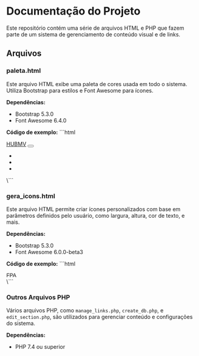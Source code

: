 
# Documentação do Projeto

Este repositório contém uma série de arquivos HTML e PHP que fazem parte de um sistema de gerenciamento de conteúdo visual e de links.

## Arquivos

### paleta.html

Este arquivo HTML exibe uma paleta de cores usada em todo o sistema. Utiliza Bootstrap para estilos e Font Awesome para ícones.

**Dependências:**
- Bootstrap 5.3.0
- Font Awesome 6.4.0

**Código de exemplo:**
\```html
<!-- Navbar -->
<nav class="navbar navbar-expand-lg navbar-light bg-light">
  <div class="container-fluid">
    <a class="navbar-brand" href="index.php">HUBMV</a>
    <button class="navbar-toggler" type="button" data-bs-toggle="collapse" data-bs-target="#navbarNav">
      <span class="navbar-toggler-icon"></span>
    </button>
    <div class="collapse navbar-collapse justify-content-end" id="navbarNav">
      <ul class="navbar-nav">
        <li class="nav-item">
          <a class="nav-link" href="gera_icons.html" title="Gerador de Icons">
            <i class="fa-solid fa-atom"></i>
          </a>
        </li>
        <li class="nav-item">
          <a class="nav-link" href="paleta.html" title="Paleta">
            <i class="fa-solid fa-palette"></i>
          </a>
        </li>
        <li class="nav-item">
          <a class="nav-link" href="manage_links.php" title="Gerenciar Links">
            <i class="fa-solid fa-gear fa-lg"></i>
          </a>
        </li>
      </ul>
    </div>
  </div>
</nav>
\```

### gera_icons.html

Este arquivo HTML permite criar ícones personalizados com base em parâmetros definidos pelo usuário, como largura, altura, cor de texto, e mais.

**Dependências:**
- Bootstrap 5.3.0
- Font Awesome 6.0.0-beta3

**Código de exemplo:**
\```html
<div class="circle" id="circle"><span style="font-family: Arial, sans-serif;">FPA</span></div>
\```

### Outros Arquivos PHP

Vários arquivos PHP, como `manage_links.php`, `create_db.php`, e `edit_section.php`, são utilizados para gerenciar conteúdo e configurações do sistema.

**Dependências:**
- PHP 7.4 ou superior
